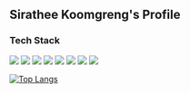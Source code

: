 ## Sirathee Koomgreng's Profile


### Tech Stack

<img src="https://img.shields.io/badge/-Firebase-FFA611?style=flat&logo=firebase&logoColor=FFFFFF"> <img src="https://img.shields.io/badge/-Google%20Cloud-4285F4?style=flat&logo=google%20cloud&logoColor=FFFFFF"> <img src="https://img.shields.io/badge/-Python-646464?style=flat&logo=python&logoColor=FFFFFF"> <img src="https://img.shields.io/badge/-Node.js-3C873A?style=flat&logo=Node.js&logoColor=white"> <img src="https://img.shields.io/badge/-JavaScript-eed718?style=flat&logo=javascript&logoColor=ffffff"> <img src="https://img.shields.io/badge/-Typescript-3178C6?style=flat&logo=typescript&logoColor=ffffff"> <img src="https://img.shields.io/badge/Java-ED8B00?style=flat&logo=java&logoColor=white"> <img src="https://img.shields.io/badge/React-20232A?style=flat&logo=react&logoColor=61DAFB">




[![Top Langs](https://github-readme-stats.vercel.app/api/top-langs/?username=sad7898&theme=radical&layout=compact&hide=html)](https://github.com/anuraghazra/github-readme-stats)






<!--
**sad7898/sad7898** is a ✨ _special_ ✨ repository because its `README.md` (this file) appears on your GitHub profile.

Here are some ideas to get you started:

- 🔭 I’m currently working on ...
- 🌱 I’m currently learning ...
- 👯 I’m looking to collaborate on ...
- 🤔 I’m looking for help with ...
- 💬 Ask me about ...
- 📫 How to reach me: ...
- 😄 Pronouns: ...
- ⚡ Fun fact: ...
-->
